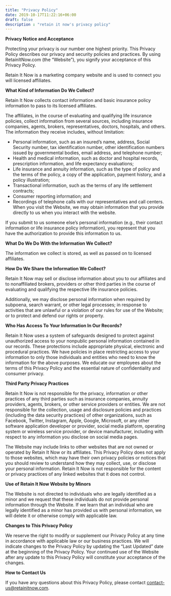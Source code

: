 ```yaml
---
title: "Privacy Policy"
date: 2019-10-17T11:22:16+06:00
draft: false
description : "retain it now's privacy policy"
---
```


**Privacy Notice and Acceptance**

Protecting your privacy is our number one highest priority. This Privacy Policy describes our privacy and security policies and practices. By using RetainItNow.com (the “Website”), you signify your acceptance of this Privacy Policy.

Retain It Now is a marketing company website and is used to connect you will licensed affiliates.

**What Kind of Information Do We Collect?**

Retain It Now collects contact information and basic insurance policy information to pass to its licensed affiliates.

The affiliates, in the course of evaluating and qualifying life insurance policies, collect information from several sources, including insurance companies, agents, brokers, representatives, doctors, hospitals, and others. The information they receive includes, without limitation:

- Personal information, such as an insured’s name, address, Social Security number, tax identification number, other identification numbers issued by governmental bodies, email address, and telephone number;
- Health and medical information, such as doctor and hospital records, prescription information, and life expectancy evaluations;
- Life insurance and annuity information, such as the type of policy and the terms of the policy, a copy of the application, payment history, and a policy illustration;
- Transactional information, such as the terms of any life settlement contracts;
- Consumer reporting information; and
- Recordings of telephone calls with our representatives and call centers.
When you visit the Website, we may obtain information that you provide directly to us when you interact with the website.

If you submit to us someone else’s personal information (e.g., their contact information or life insurance policy information), you represent that you have the authorization to provide this information to us.

**What Do We Do With the Information We Collect?**

The information we collect is stored, as well as passed on to licensed affiliates.

**How Do We Share the Information We Collect?**

Retain It Now may sell or disclose information about you to our affiliates and to nonaffiliated brokers, providers or other third parties in the course of evaluating and qualifying the respective life insurance policies.

Additionally, we may disclose personal information when required by subpoena, search warrant, or other legal processes; in response to activities that are unlawful or a violation of our rules for use of the Website; or to protect and defend our rights or property.

**Who Has Access To Your Information In Our Records?**

Retain It Now uses a system of safeguards designed to protect against unauthorized access to your nonpublic personal information contained in our records. These protections include appropriate physical, electronic and procedural practices. We have policies in place restricting access to your information to only those individuals and entities who need to know the information for the above purposes. We educate our employees about the terms of this Privacy Policy and the essential nature of confidentiality and consumer privacy.

**Third Party Privacy Practices**

Retain It Now is not responsible for the privacy, information or other practices of any third parties such as insurance companies, annuity providers, agents, brokers, or other service providers or entities. We are not responsible for the collection, usage and disclosure policies and practices (including the data security practices) of other organizations, such as Facebook, Twitter, Instagram, Apple, Google, Microsoft, or any other software application developer or provider, social media platform, operating system or wireless service provider, or device manufacturer, including with respect to any information you disclose on social media pages.

The Website may include links to other websites that are not owned or operated by Retain It Now or its affiliates. This Privacy Policy does not apply to those websites, which may have their own privacy policies or notices that you should review to understand how they may collect, use, or disclose your personal information. Retain It Now is not responsible for the content or privacy practices of any linked websites that it does not control.

**Use of Retain It Now Website by Minors**

The Website is not directed to individuals who are legally identified as a minor and we request that these individuals do not provide personal information through the Website. If we learn that an individual who are legally identified as a minor has provided us with personal information, we will delete it or otherwise comply with applicable law.

**Changes to This Privacy Policy**

We reserve the right to modify or supplement our Privacy Policy at any time in accordance with applicable law or our business practices. We will indicate changes to the Privacy Policy by updating the “Last Updated” date at the beginning of the Privacy Policy. Your continued use of the Website after any update to this Privacy Policy will constitute your acceptance of the changes.

**How to Contact Us**

If you have any questions about this Privacy Policy, please contact [contact-us@retainitnow.com](mailto:contact-us@retainitnow.com).